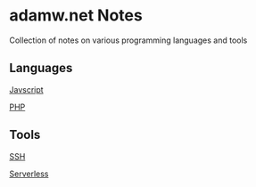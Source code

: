 # adamw.net Notes
Collection of notes on various programming languages and tools

## Languages
[Javscript](/languages/javascript/)

[PHP](/languages/php/)


## Tools
[SSH](/tools/ssh/) 

[Serverless](/tools/serverless/)